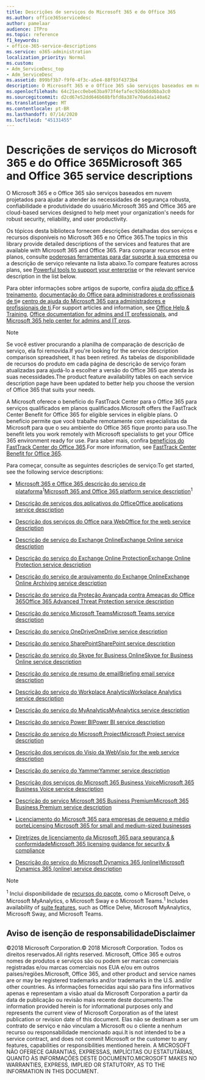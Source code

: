 ```yaml
---
title: Descrições de serviços do Microsoft 365 e do Office 365
ms.author: office365servicedesc
author: pamelaar
audience: ITPro
ms.topic: reference
f1_keywords:
- office-365-service-descriptions
ms.service: o365-administration
localization_priority: Normal
ms.custom:
- Adm_ServiceDesc_top
- Adm_ServiceDesc
ms.assetid: 899bf3b7-f9f0-4f3c-a5e4-88f93f4373b4
description: O Microsoft 365 e o Office 365 são serviços baseados em nuvem projetados para ajudar a atender às necessidades de segurança robusta, confiabilidade e produtividade do usuário.
ms.openlocfilehash: 64c21ecc0ebe63ba973f4efafec926bddd6ba3c0
ms.sourcegitcommit: d2cd67e52dd646b68bfbfd8a387e70a6da140a62
ms.translationtype: MT
ms.contentlocale: pt-BR
ms.lasthandoff: 07/14/2020
ms.locfileid: "45131455"
---
```

# <a name="microsoft-365-and-office-365-service-descriptions"></a><span data-ttu-id="d6c54-103">Descrições de serviços do Microsoft 365 e do Office 365</span><span class="sxs-lookup"><span data-stu-id="d6c54-103">Microsoft 365 and Office 365 service descriptions</span></span> 

<span data-ttu-id="d6c54-104">O Microsoft 365 e o Office 365 são serviços baseados em nuvem projetados para ajudar a atender às necessidades de segurança robusta, confiabilidade e produtividade do usuário.</span><span class="sxs-lookup"><span data-stu-id="d6c54-104">Microsoft 365 and Office 365 are cloud-based services designed to help meet your organization's needs for robust security, reliability, and user productivity.</span></span> 
  
<span data-ttu-id="d6c54-105">Os tópicos desta biblioteca fornecem descrições detalhadas dos serviços e recursos disponíveis no Microsoft 365 e no Office 365.</span><span class="sxs-lookup"><span data-stu-id="d6c54-105">The topics in this library provide detailed descriptions of the services and features that are available with Microsoft 365 and Office 365.</span></span> <span data-ttu-id="d6c54-106">Para comparar recursos entre planos, consulte [poderosas ferramentas para dar suporte à sua empresa](https://go.microsoft.com/fwlink/?LinkID=799177&amp;clcid=0x409) ou a descrição de serviço relevante na lista abaixo.</span><span class="sxs-lookup"><span data-stu-id="d6c54-106">To compare features across plans, see [Powerful tools to support your enterprise](https://go.microsoft.com/fwlink/?LinkID=799177&amp;clcid=0x409) or the relevant service description in the list below.</span></span> 
  
<span data-ttu-id="d6c54-107">Para obter informações sobre artigos de suporte, confira [ajuda do office & treinamento](https://support.office.com/), [documentação do Office para administradores e profissionais de ti](https://docs.microsoft.com/office/)e [centro de ajuda do Microsoft 365 para administradores e profissionais de ti](https://docs.microsoft.com/microsoft-365/?view=o365-worldwide).</span><span class="sxs-lookup"><span data-stu-id="d6c54-107">For support articles and information, see [Office Help & Training](https://support.office.com/), [Office documentation for admins and IT professionals](https://docs.microsoft.com/office/), and [Microsoft 365 help center for admins and IT pros](https://docs.microsoft.com/microsoft-365/?view=o365-worldwide).</span></span>
  
> [!NOTE]
> <span data-ttu-id="d6c54-108">Se você estiver procurando a planilha de comparação de descrição de serviço, ela foi removida.</span><span class="sxs-lookup"><span data-stu-id="d6c54-108">If you're looking for the service description comparison spreadsheet, it has been retired.</span></span> <span data-ttu-id="d6c54-109">As tabelas de disponibilidade de recursos do produto em cada página de descrição de serviço foram atualizadas para ajudá-lo a escolher a versão do Office 365 que atenda às suas necessidades.</span><span class="sxs-lookup"><span data-stu-id="d6c54-109">The product feature availability tables on each service description page have been updated to better help you choose the version of Office 365 that suits your needs.</span></span> 
  
<span data-ttu-id="d6c54-110">A Microsoft oferece o benefício do FastTrack Center para o Office 365 para serviços qualificados em planos qualificados.</span><span class="sxs-lookup"><span data-stu-id="d6c54-110">Microsoft offers the FastTrack Center Benefit for Office 365 for eligible services in eligible plans.</span></span> <span data-ttu-id="d6c54-111">O benefício permite que você trabalhe remotamente com especialistas da Microsoft para que o seu ambiente do Office 365 fique pronto para uso.</span><span class="sxs-lookup"><span data-stu-id="d6c54-111">The benefit lets you work remotely with Microsoft specialists to get your Office 365 environment ready for use.</span></span> <span data-ttu-id="d6c54-112">Para saber mais, confira [benefícios do FastTrack Center do Office 365](https://docs.microsoft.com/fasttrack/O365-fasttrack-benefit-for-office-365).</span><span class="sxs-lookup"><span data-stu-id="d6c54-112">For more information, see [FastTrack Center Benefit for Office 365](https://docs.microsoft.com/fasttrack/O365-fasttrack-benefit-for-office-365).</span></span>
  
<span data-ttu-id="d6c54-113">Para começar, consulte as seguintes descrições de serviço:</span><span class="sxs-lookup"><span data-stu-id="d6c54-113">To get started, see the following service descriptions:</span></span>
  
- <span data-ttu-id="d6c54-114">[Microsoft 365 e Office 365 descrição do serviço de plataforma](office-365-platform-service-description/office-365-platform-service-description.md)<sup>1</sup></span><span class="sxs-lookup"><span data-stu-id="d6c54-114">[Microsoft 365 and Office 365 platform service description](office-365-platform-service-description/office-365-platform-service-description.md)<sup>1</sup></span></span>

- [<span data-ttu-id="d6c54-115">Descrição de serviços dos aplicativos do Office</span><span class="sxs-lookup"><span data-stu-id="d6c54-115">Office applications service description</span></span>](office-applications-service-description/office-applications-service-description.md)

- [<span data-ttu-id="d6c54-116">Descrição dos serviços do Office para Web</span><span class="sxs-lookup"><span data-stu-id="d6c54-116">Office for the web service description</span></span>](office-online-service-description/office-online-service-description.md)

- [<span data-ttu-id="d6c54-117">Descrição de serviço do Exchange Online</span><span class="sxs-lookup"><span data-stu-id="d6c54-117">Exchange Online service description</span></span>](exchange-online-service-description/exchange-online-service-description.md)

- [<span data-ttu-id="d6c54-118">Descrição do serviço do Exchange Online Protection</span><span class="sxs-lookup"><span data-stu-id="d6c54-118">Exchange Online Protection service description</span></span>](exchange-online-protection-service-description/exchange-online-protection-service-description.md)

- [<span data-ttu-id="d6c54-119">Descrição do serviço de arquivamento do Exchange Online</span><span class="sxs-lookup"><span data-stu-id="d6c54-119">Exchange Online Archiving service description</span></span>](exchange-online-archiving-service-description/exchange-online-archiving-service-description.md)

- [<span data-ttu-id="d6c54-120">Descrição do serviço da Proteção Avançada contra Ameaças do Office 365</span><span class="sxs-lookup"><span data-stu-id="d6c54-120">Office 365 Advanced Threat Protection service description</span></span>](office-365-advanced-threat-protection-service-description.md)

- [<span data-ttu-id="d6c54-121">Descrição do serviço Microsoft Teams</span><span class="sxs-lookup"><span data-stu-id="d6c54-121">Microsoft Teams service description</span></span>](teams-service-description.md)

- [<span data-ttu-id="d6c54-122">Descrição do serviço OneDrive</span><span class="sxs-lookup"><span data-stu-id="d6c54-122">OneDrive service description</span></span>](onedrive-for-business-service-description.md)

- [<span data-ttu-id="d6c54-123">Descrição do serviço SharePoint</span><span class="sxs-lookup"><span data-stu-id="d6c54-123">SharePoint service description</span></span>](sharepoint-online-service-description/sharepoint-online-service-description.md)

- [<span data-ttu-id="d6c54-124">Descrição do serviço do Skype for Business Online</span><span class="sxs-lookup"><span data-stu-id="d6c54-124">Skype for Business Online service description</span></span>](skype-for-business-online-service-description/skype-for-business-online-service-description.md)

- [<span data-ttu-id="d6c54-125">Descrição do serviço de resumo de email</span><span class="sxs-lookup"><span data-stu-id="d6c54-125">Briefing email service description</span></span>](briefing-service-description.md)

- [<span data-ttu-id="d6c54-126">Descrição do serviço do Workplace Analytics</span><span class="sxs-lookup"><span data-stu-id="d6c54-126">Workplace Analytics service description</span></span>](workplace-analytics-service-description.md)

- [<span data-ttu-id="d6c54-127">Descrição do serviço do MyAnalytics</span><span class="sxs-lookup"><span data-stu-id="d6c54-127">MyAnalytics service description</span></span>](mya-service-description.md)

- [<span data-ttu-id="d6c54-128">Descrição do serviço Power BI</span><span class="sxs-lookup"><span data-stu-id="d6c54-128">Power BI service description</span></span>](power-bi-service-description.md)

- [<span data-ttu-id="d6c54-129">Descrição do serviço do Microsoft Project</span><span class="sxs-lookup"><span data-stu-id="d6c54-129">Microsoft Project service description</span></span>](project-online-service-description/project-online-service-description.md)

- [<span data-ttu-id="d6c54-130">Descrição dos serviços do Visio da Web</span><span class="sxs-lookup"><span data-stu-id="d6c54-130">Visio for the web service description</span></span>](visio-online-service-description/visio-online-service-description.md)

- [<span data-ttu-id="d6c54-131">Descrição do serviço do Yammer</span><span class="sxs-lookup"><span data-stu-id="d6c54-131">Yammer service description</span></span>](yammer-service-description/yammer-service-description.md)

- [<span data-ttu-id="d6c54-132">Descrição dos serviços do Microsoft 365 Business Voice</span><span class="sxs-lookup"><span data-stu-id="d6c54-132">Microsoft 365 Business Voice service description</span></span>](microsoft-365-business-voice-service-description.md)

- [<span data-ttu-id="d6c54-133">Descrição do serviço Microsoft 365 Business Premium</span><span class="sxs-lookup"><span data-stu-id="d6c54-133">Microsoft 365 Business Premium service description</span></span>](microsoft-365-service-descriptions/microsoft-365-business-service-description.md)

- [<span data-ttu-id="d6c54-134">Licenciamento do Microsoft 365 para empresas de pequeno e médio porte</span><span class="sxs-lookup"><span data-stu-id="d6c54-134">Licensing Microsoft 365 for small and medium-sized businesses</span></span>](microsoft-365-service-descriptions/licensing-microsoft-365-in-smb.md)

- [<span data-ttu-id="d6c54-135">Diretrizes de licenciamento da Microsoft 365 para segurança & conformidade</span><span class="sxs-lookup"><span data-stu-id="d6c54-135">Microsoft 365 licensing guidance for security & compliance</span></span>](microsoft-365-service-descriptions/microsoft-365-tenantlevel-services-licensing-guidance/microsoft-365-security-compliance-licensing-guidance.md)

- [<span data-ttu-id="d6c54-136">Descrição do serviço do Microsoft Dynamics 365 (online)</span><span class="sxs-lookup"><span data-stu-id="d6c54-136">Microsoft Dynamics 365 (online) service description</span></span>](microsoft-dynamics-365-online-service-description.md)

> [!NOTE]
> <span data-ttu-id="d6c54-137"><sup>1</sup> Inclui disponibilidade de [recursos do pacote](https://docs.microsoft.com/office365/servicedescriptions/office-365-platform-service-description/office-365-suite-features), como o Microsoft Delve, o Microsoft MyAnalytics, o Microsoft Sway e o Microsoft Teams.</span><span class="sxs-lookup"><span data-stu-id="d6c54-137"><sup>1</sup> Includes availability of [suite features](https://docs.microsoft.com/office365/servicedescriptions/office-365-platform-service-description/office-365-suite-features), such as Office Delve, Microsoft MyAnalytics, Microsoft Sway, and Microsoft Teams.</span></span>
  
## <a name="disclaimer"></a><span data-ttu-id="d6c54-138">Aviso de isenção de responsabilidade</span><span class="sxs-lookup"><span data-stu-id="d6c54-138">Disclaimer</span></span>

<span data-ttu-id="d6c54-139">&copy;2018 Microsoft Corporation.</span><span class="sxs-lookup"><span data-stu-id="d6c54-139">&copy; 2018 Microsoft Corporation.</span></span> <span data-ttu-id="d6c54-140">Todos os direitos reservados.</span><span class="sxs-lookup"><span data-stu-id="d6c54-140">All rights reserved.</span></span> <span data-ttu-id="d6c54-141">Microsoft, Office 365 e outros nomes de produtos e serviços são ou podem ser marcas comerciais registradas e/ou marcas comerciais nos EUA e/ou em outros países/regiões.</span><span class="sxs-lookup"><span data-stu-id="d6c54-141">Microsoft, Office 365, and other product and service names are or may be registered trademarks and/or trademarks in the U.S. and/or other countries.</span></span> <span data-ttu-id="d6c54-142">As informações fornecidas aqui são para fins informativos apenas e representam a visão atual da Microsoft Corporation a partir da data de publicação ou revisão mais recente deste documento.</span><span class="sxs-lookup"><span data-stu-id="d6c54-142">The information provided herein is for informational purposes only and represents the current view of Microsoft Corporation as of the latest publication or revision date of this document.</span></span> <span data-ttu-id="d6c54-143">Elas não se destinam a ser um contrato de serviço e não vinculam a Microsoft ou o cliente a nenhum recurso ou responsabilidade mencionado aqui.</span><span class="sxs-lookup"><span data-stu-id="d6c54-143">It is not intended to be a service contract, and does not commit Microsoft or the customer to any features, capabilities or responsibilities mentioned herein.</span></span> <span data-ttu-id="d6c54-144">A MICROSOFT NÃO OFERECE GARANTIAS, EXPRESSAS, IMPLÍCITAS OU ESTATUTÁRIAS, QUANTO ÀS INFORMAÇÕES DESTE DOCUMENTO.</span><span class="sxs-lookup"><span data-stu-id="d6c54-144">MICROSOFT MAKES NO WARRANTIES, EXPRESS, IMPLIED OR STATUTORY, AS TO THE INFORMATION IN THIS DOCUMENT.</span></span>
 